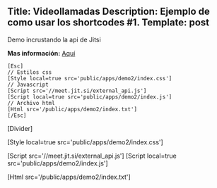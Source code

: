 Title: Videollamadas
Description: Ejemplo de como usar los shortcodes #1.
Template: post
----

Demo incrustando la api de Jitsi

**Mas información:** [Aquí](https://jitsi.github.io/handbook/docs/intro)

    [Esc] 
    // Estilos css
    [Style local=true src='public/apps/demo2/index.css']
    // Javascript
    [Script src='//meet.jit.si/external_api.js']
    [Script local=true src='public/apps/demo2/index.js']
    // Archivo html
    [Html src='/public/apps/demo2/index.txt']
    [/Esc]

[Divider]

[//]: <> (Estilos css)
[Style local=true src='public/apps/demo2/index.css']

[//]: <> (Estilos js)
[Script src='//meet.jit.si/external_api.js']
[Script local=true src='public/apps/demo2/index.js']

[//]: <> (Archivo texto)
[Html src='/public/apps/demo2/index.txt']





